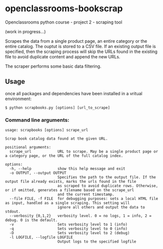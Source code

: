 # openclassrooms-bookscrap
Openclassrooms python course - project 2 - scraping tool

(work in progress...)

Scrapes the data from a single product page, an entire category or the entire catalog.
The ouptut is stored to a CSV file.
If an existing output file is specified, then the scraping process will skip the URLs found in the existing file to avoid duplicate content and append the new URLs.

The scraper performs some basic data filtering.

## Usage
once all packages and dependencies have been installed in a vritual environment:

```
$ python scrapbooks.py [options] [url_to_scrape]
```

### Command line arguments:
```
usage: scrapbooks [options] scrape_url

Scrap book catalog data found at the given URL.

positional arguments:
  scrape_url            URL to scrape. May be a single product page or a category page, or the URL of the full catalog index.

options:
  -h, --help            show this help message and exit
  -o OUTPUT, --output OUTPUT
                        Specifies the path to the output file. If the output file already exists, marks the urls found in the file
                        as scraped to avoid duplicate rows. Otherwise, or if omitted, generates a filename based on the scrape_url
                        and the current timestamp.
  --file FILE, -f FILE  for debugging purposes: sets a local HTML file as input, handled as a single scraping. This setting will
                        ignore all others and output the data to stdout.
  --verbosity {0,1,2}   verbosity level. 0 = no logs, 1 = info, 2 = debug. 0 is the default.
  -v                    Sets verbosity level to 1 (info)
  -q                    Sets verbosity level to 0 (info)
  -D                    Sets verbosity level to 2 (debug)
  -l LOGFILE, --logfile LOGFILE
                        Output logs to the specified logfile
```
